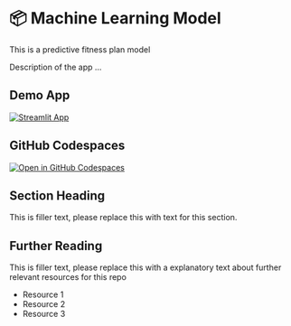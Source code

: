 # 📦 Machine Learning Model

This is a predictive fitness plan model

Description of the app ...

## Demo App

[![Streamlit App](https://static.streamlit.io/badges/streamlit_badge_black_white.svg)](https://fyp.streamlit.app/)

## GitHub Codespaces

[![Open in GitHub Codespaces](https://github.com/codespaces/badge.svg)](https://codespaces.new/streamlit/app-starter-kit?quickstart=1)

## Section Heading

This is filler text, please replace this with text for this section.

## Further Reading

This is filler text, please replace this with a explanatory text about further relevant resources for this repo
- Resource 1
- Resource 2
- Resource 3
